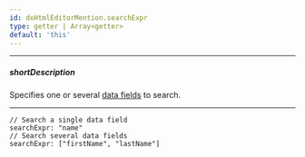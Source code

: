 ```yaml
---
id: dxHtmlEditorMention.searchExpr
type: getter | Array<getter>
default: 'this'
---
```

---
##### shortDescription
Specifies one or several [data fields](/Documentation/ApiReference/UI_Widgets/dxHtmlEditor/Configuration/mentions/#dataSource) to search.

---
<!--->

    <!--JavaScript-->
    // Search a single data field
    searchExpr: "name"
    // Search several data fields
    searchExpr: ["firstName", "lastName"]